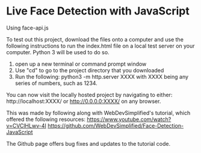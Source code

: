 # Live Face Detection with JavaScript
 
Using face-api.js

To test out this project, download the files onto a computer and use the following instructions to run the index.html file on a local test server on your computer. Python 3 will be used to do so.
1. open up a new terminal or command prompt window
2. Use "cd" to go to the project directory that you downloaded
3. Run the following: python3 -m http.server XXXX
with XXXX being any series of numbers, such as 1234.

You can now visit the locally hosted project by navigating to either:
http://localhost:XXXX/ or http://0.0.0.0:XXXX/ on any browser.

This was made by following along with WebDevSimplified's tutorial, which offered the following resources:
https://www.youtube.com/watch?v=CVClHLwv-4I
https://github.com/WebDevSimplified/Face-Detection-JavaScript

The Github page offers bug fixes and updates to the tutorial code.
